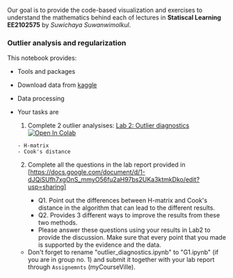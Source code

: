  Our goal is to provide the code-based visualization and exercises to understand the mathematics behind each of lectures in **Statiscal Learning EE2102575** by *Suwichaya Suwanwimolkul*.


### Outlier analysis and regularization 
   
  This notebook provides:  
  
  - Tools and packages
  - Download data from [kaggle](https://www.kaggle.com/competitions/house-prices-advanced-regression-techniques/data) 
  - Data processing

  - Your tasks are 
    
    1. Complete 2 outlier analysises: [Lab 2: Outlier diagnostics](outlier_diagnostics.ipynb)        <a target="_blank" href="https://colab.research.google.com/github/GenAI-CUEE/Statistical-Learning-EE575-Y2024/blob/master/Lab2/outlier_diagnostics.ipynb"> <img src="https://colab.research.google.com/assets/colab-badge.svg" alt="Open In Colab"/>
      </a>

        - H-matrix    
        - Cook's distance  

    2. Complete all the questions in the lab report provided in [https://docs.google.com/document/d/1-dJQiSUfh7xgOnS_mmyO56fu2aH97bs2UKa3ktmkDko/edit?usp=sharing]

        - Q1. Point out the differences between H-matrix and Cook's distance in the algorithm that can lead to the different results. 
        - Q2. Provides 3 different ways to improve the results from these two methods.      
        - Please answer these questions using your results in Lab2 to provide the discussion. Make sure that every point that you made is supported by the evidence and the data.
    
    - Don't forget to rename "outlier_diagnostics.ipynb"  to "G1.ipynb"  (if you are in group no. 1) and submit it together with your lab report through `Assignemnts` (myCourseVille).